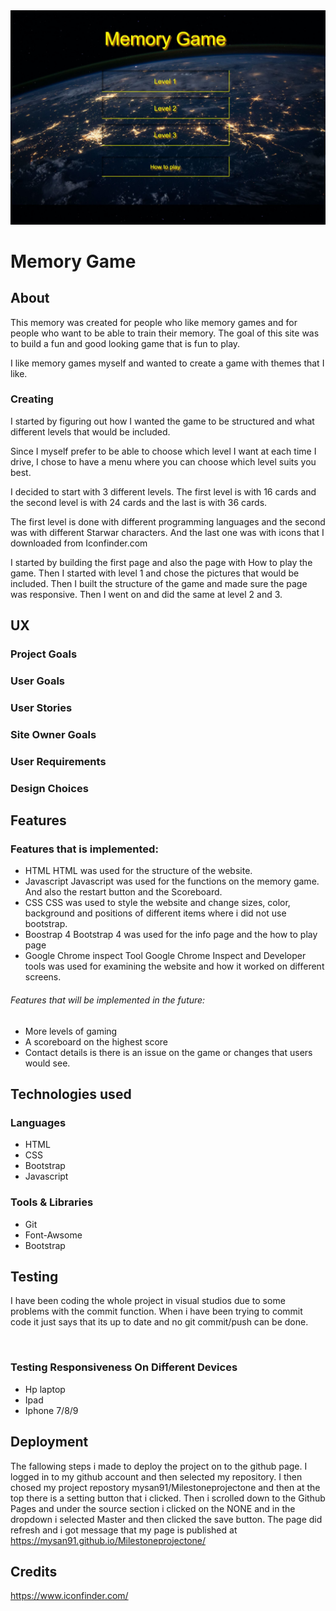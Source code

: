 <img src="https://raw.githubusercontent.com/mysan91/Milestoneproject2/master/images/memory.JPG" style="width:850px">


# Memory Game

## About 
This memory was created for people who like memory games and for people who want to be able to train their memory.
The goal of this site was to build a fun and good looking game that is fun to play. 

I like memory games myself and wanted to create a game with themes that I like. 

### Creating 

I started by figuring out how I wanted the game to be structured and what different levels that would be included.

Since I myself prefer to be able to choose which level I want at each time I drive, I chose to have a menu where you can choose which level suits you best.


I decided to start with 3 different levels. The first level is with 16 cards and the second level is with 24 cards and the last is with 36 cards.


The first level is done with different programming languages and the second was with different Starwar characters. And the last one was with icons that I downloaded from Iconfinder.com


I started by building the first page and also the page with How to play the game. Then I started with level 1 and chose the pictures that would be included.
Then I built the structure of the game and made sure the page was responsive. Then I went on and did the same at level 2 and 3.

## UX

### Project Goals


### User Goals 

 

### User Stories
    


### Site Owner Goals
 

### User Requirements 


### Design Choices 


## Features


 ### Features that is implemented:
 * 	HTML
 HTML was used for the structure of the website.
*  Javascript 
    Javascript was used for the functions on the memory game. And also the restart button and the Scoreboard. 
 * CSS 
    CSS was used to style the website and change sizes, color, background and positions of different items where i did not use bootstrap.
 * 	Boostrap 4
    Bootstrap 4 was used for the info page and the how to play page
  *	Google Chrome inspect Tool
 Google Chrome Inspect and Developer tools was used for examining the website and how it worked on different screens. 


 ###### Features that will be implemented in the future: 
 * More levels of gaming 
  * A scoreboard on the highest score
  * Contact details is there is an issue on the game or changes that users would see. 

## Technologies used 

### Languages 
* HTML 
* CSS
* Bootstrap
* Javascript

### Tools & Libraries 
* Git 
* Font-Awsome
* Bootstrap



## Testing
I have been coding the whole project in visual studios due to some problems with the commit function. When i have been trying to commit code it just says that its up to date and no git commit/push can be done.  

<img src="" style="width:500px">


### Testing Responsiveness On Different Devices

* Hp laptop
* Ipad 
* Iphone 7/8/9 




## Deployment 
The fallowing steps i made to deploy the project on to the github page.
I logged in to my github account and then selected my repository. 
I then chosed my project repostory mysan91/Milestoneprojectone and then at the top there is a setting button that i clicked. 
Then i scrolled down to the Github Pages and under the source section i clicked on the NONE and in the dropdown i selected Master and then clicked the save button. 
The page did refresh and i got message that my page is published at https://mysan91.github.io/Milestoneprojectone/ 


## Credits
https://www.iconfinder.com/ 

